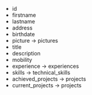 - id
- firstname
- lastname
- address
- birthdate
- picture -> pictures
- title
- description
- mobility
- experience -> experiences
- skills -> technical_skills
- achieved_projects -> projects
- current_projects -> projects